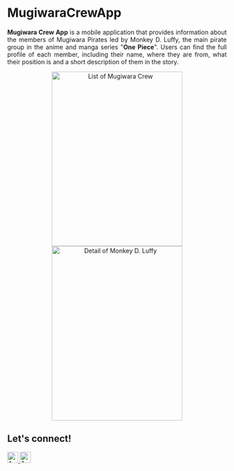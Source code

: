 <h1>MugiwaraCrewApp</h1>

<p align="justify">
  <b>Mugiwara Crew App</b> is a mobile application that provides information about the members of Mugiwara Pirates led by Monkey D. Luffy, the main pirate group in the anime and     manga series "<b>One Piece</b>". Users can find the full profile of each member, including their name, where they are from, what their position is and a short description of      them in the story.
</p>

<p align="center">
  <img src="https://github.com/anisanurjanah/MugiwaraCrewApp/assets/74089025/5a226f92-cae1-4dd3-8614-df9a4b21085e" width=300 height=400 alt="List of Mugiwara Crew">
  <img src="https://github.com/anisanurjanah/MugiwaraCrewApp/assets/74089025/14ce03c8-c503-42d7-a409-b3a77336b9d3" width=300 height=400 alt="Detail of Monkey D. Luffy">
</p>

<h2>Let's connect!</h2>
<a href="https://www.instagram.com/nissxxse/">
  <img src="https://img.shields.io/badge/Instagram-@nissxxse-orange?&logo=instagram&logoColor=white" height=25 alt="Anisa's Instagram" />
</a>
<a href="https://www.linkedin.com/in/anisanurjanah/">
  <img src="https://img.shields.io/badge/LinkedIn-Anisa%20Nurjanah-orange?&logo=linkedin&logoColor=white" height=25 alt="Anisa's LinkedIn" />
</a>
